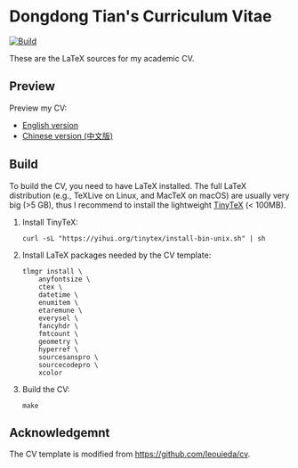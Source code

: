 # Dongdong Tian's Curriculum Vitae

[![Build](https://github.com/seisman/cv/workflows/Build/badge.svg)](https://github.com/seisman/cv/actions?query=workflow%3ABuild)

These are the LaTeX sources for my academic CV.

## Preview

Preview my CV:

- [English version](https://github.com/seisman/cv/blob/gh-pages/DTian_cv_cn.pdf)
- [Chinese version (中文版)](https://github.com/seisman/cv/blob/gh-pages/DTian_cv_en.pdf)

## Build

To build the CV, you need to have LaTeX installed. The full LaTeX distribution
(e.g., TeXLive on Linux, and MacTeX on macOS) are usually very big (>5 GB),
thus I recommend to install the lightweight [TinyTeX](https://yihui.org/tinytex/)
(< 100MB).

1. 	Install TinyTeX:

		curl -sL "https://yihui.org/tinytex/install-bin-unix.sh" | sh

2. 	Install LaTeX packages needed by the CV template:

        tlmgr install \
            anyfontsize \
            ctex \
            datetime \
            enumitem \
            etaremune \
            everysel \
            fancyhdr \
            fmtcount \
            geometry \
            hyperref \
            sourcesanspro \
            sourcecodepro \
            xcolor

3. 	Build the CV:

		make

## Acknowledgemnt

The CV template is modified from https://github.com/leouieda/cv.
